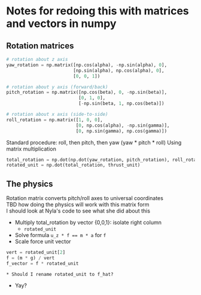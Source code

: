 # Notes for redoing this with matrices and vectors in numpy

## Rotation matrices
```python
# rotation about z axis
yaw_rotation = np.matrix([np.cos(alpha), -np.sin(alpha), 0],
                         [np.sin(alpha), np.cos(alpha), 0],
                         [0, 0, 1])

# rotation about y axis (forward/back)
pitch_rotation = np.matrix([np.cos(beta), 0, -np.sin(beta)],
                           [0, 1, 0],
                           [-np.sin(beta, 1, np.cos(beta)])

# rotation about x axis (side-to-side)
roll_rotation = np.matrix([1, 0, 0],
                          [0, np.cos(alpha), -np.sin(gamma)],
                          [0, np.sin(gamma), np.cos(gamma)])
```

Standard procedure: roll, then pitch, then yaw  (yaw * pitch * roll)
Using matrix multiplication

```python
total_rotation = np.dot(np.dot(yaw_rotation, pitch_rotation), roll_rotation)
rotated_unit = np.dot(total_rotation, thrust_unit)
```

## The physics
Rotation matrix converts pitch/roll axes to universal coordinates  
TBD how doing the physics will work with this matrix form  
I should look at Nyla's code to see what she did about this

* Multiply total_rotation by vector {0,0,1}: isolate right column
    * `rotated_unit`
* Solve formula `u_z * f == m * a` for `f`
* Scale force unit vector
```python
vert = rotated_unit[2]
f = (m * g) / vert
f_vector = f * rotated_unit
```
    * Should I rename rotated_unit to f_hat?
* Yay?
